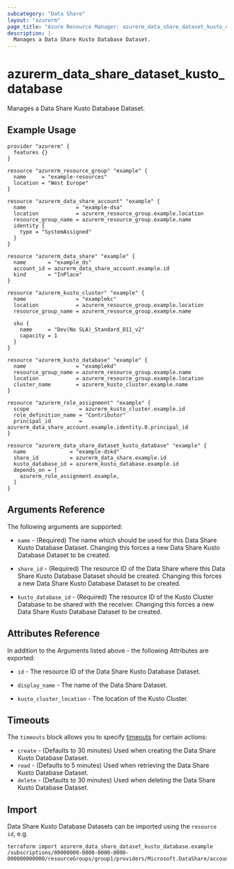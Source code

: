 ```yaml
---
subcategory: "Data Share"
layout: "azurerm"
page_title: "Azure Resource Manager: azurerm_data_share_dataset_kusto_database"
description: |-
  Manages a Data Share Kusto Database Dataset.
---
```


# azurerm_data_share_dataset_kusto_database

Manages a Data Share Kusto Database Dataset.

## Example Usage

```hcl
provider "azurerm" {
  features {}
}

resource "azurerm_resource_group" "example" {
  name     = "example-resources"
  location = "West Europe"
}

resource "azurerm_data_share_account" "example" {
  name                = "example-dsa"
  location            = azurerm_resource_group.example.location
  resource_group_name = azurerm_resource_group.example.name
  identity {
    type = "SystemAssigned"
  }
}

resource "azurerm_data_share" "example" {
  name       = "example_ds"
  account_id = azurerm_data_share_account.example.id
  kind       = "InPlace"
}

resource "azurerm_kusto_cluster" "example" {
  name                = "examplekc"
  location            = azurerm_resource_group.example.location
  resource_group_name = azurerm_resource_group.example.name

  sku {
    name     = "Dev(No SLA)_Standard_D11_v2"
    capacity = 1
  }
}

resource "azurerm_kusto_database" "example" {
  name                = "examplekd"
  resource_group_name = azurerm_resource_group.example.name
  location            = azurerm_resource_group.example.location
  cluster_name        = azurerm_kusto_cluster.example.name
}

resource "azurerm_role_assignment" "example" {
  scope                = azurerm_kusto_cluster.example.id
  role_definition_name = "Contributor"
  principal_id         = azurerm_data_share_account.example.identity.0.principal_id
}

resource "azurerm_data_share_dataset_kusto_database" "example" {
  name              = "example-dskd"
  share_id          = azurerm_data_share.example.id
  kusto_database_id = azurerm_kusto_database.example.id
  depends_on = [
    azurerm_role_assignment.example,
  ]
}
```

## Arguments Reference

The following arguments are supported:

* `name` - (Required) The name which should be used for this Data Share Kusto Database Dataset. Changing this forces a new Data Share Kusto Database Dataset to be created.

* `share_id` - (Required) The resource ID of the Data Share where this Data Share Kusto Database Dataset should be created. Changing this forces a new Data Share Kusto Database Dataset to be created.

* `kusto_database_id` - (Required) The resource ID of the Kusto Cluster Database to be shared with the receiver. Changing this forces a new Data Share Kusto Database Dataset to be created.

## Attributes Reference

In addition to the Arguments listed above - the following Attributes are exported:

* `id` - The resource ID of the Data Share Kusto Database Dataset.

* `display_name` - The name of the Data Share Dataset.

* `kusto_cluster_location` - The location of the Kusto Cluster.

## Timeouts

The `timeouts` block allows you to specify [timeouts](https://www.terraform.io/language/resources/syntax#operation-timeouts) for certain actions:

* `create` - (Defaults to 30 minutes) Used when creating the Data Share Kusto Database Dataset.
* `read` - (Defaults to 5 minutes) Used when retrieving the Data Share Kusto Database Dataset.
* `delete` - (Defaults to 30 minutes) Used when deleting the Data Share Kusto Database Dataset.

## Import

Data Share Kusto Database Datasets can be imported using the `resource id`, e.g.

```shell
terraform import azurerm_data_share_dataset_kusto_database.example /subscriptions/00000000-0000-0000-0000-000000000000/resourceGroups/group1/providers/Microsoft.DataShare/accounts/account1/shares/share1/dataSets/dataSet1
```
